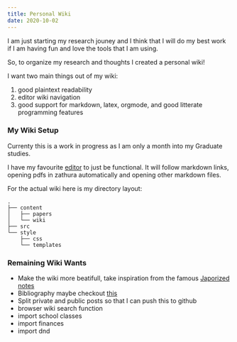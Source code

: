 ```yaml
---
title: Personal Wiki
date: 2020-10-02
---
```


I am just starting my research jouney and I think that I will do my best work
if I am having fun and love the tools that I am using.

So, to organize my research and thoughts I created a personal wiki!

I want two main things out of my wiki:

1. good plaintext readability
2. editor wiki navigation
3. good support for markdown, latex, orgmode, and good litterate programming features

### My Wiki Setup
Currenty this is a work in progress as I am only a month into my Graduate studies.

I have my favourite [editor](./Editor.md) to just be functional.
It will follow markdown links, opening pdfs in zathura
automatically and opening other markdown files.

For the actual wiki here is my directory layout:

```
.
├── content
│   ├── papers
│   └── wiki
├── src
└── style
    ├── css
    └── templates

```



### Remaining Wiki Wants

- Make the wiki more beatifull, take inspiration from the famous [Japorized notes](https://tex.japorized.ink/)
- Bibliography maybe checkout [this](https://peter.colberg.org/site)
- Split private and public posts so that I can push this to github
- browser wiki search function
- import school classes
- import finances
- import dnd
